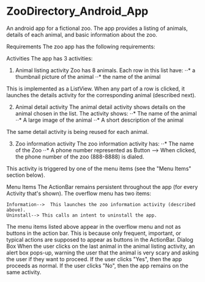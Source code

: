 # ZooDirectory_Android_App

An android app for a fictional zoo. The app provides a listing of animals, details of each animal, and basic information about the zoo.

Requirements
The zoo app has the following requirements:

Activities
The app has 3 activities:


1. Animal listing activity
 Zoo has 8 animals. Each row in this list have:
    ⋅⋅*  a thumbnail picture of the animal
    ⋅⋅*  the name of the animal

This is implemented as a ListView. When any part of a row is clicked, it launches the details activity for the corresponding animal (described next).

2. Animal detail activity
The animal detail activity shows details on the animal chosen in the list. The activity shows:
    ⋅⋅* The name of the animal
    ⋅⋅* A large image of the animal
    ⋅⋅* A short description of the animal

The same detail activity is being reused for each animal.

3. Zoo information activity
The zoo information activity has:
    ⋅⋅* The name of the Zoo
    ⋅⋅* A phone number represented as Button --> When clicked, the phone number of the zoo (888-8888) is dialed.


This activity is triggered by one of the menu items (see the "Menu Items" section below).

Menu Items
The ActionBar remains persistent throughout the app (for every Activity that's shown). The overflow menu has two items:

    Information-->  This launches the zoo information activity (described above).
    Uninstall--> This calls an intent to uninstall the app. 

The menu items listed above appear in the overflow menu and not as buttons in the action bar. This is because only frequent, important, or typical actions are supposed to appear as buttons in the ActionBar.
Dialog Box
When the user clicks on the last animal in the animal listing activity, an alert box pops-up, warning the user that the animal is very scary and asking the user if they want to proceed. If the user clicks "Yes", then the app proceeds as normal. If the user clicks "No", then the app remains on the same activity.
